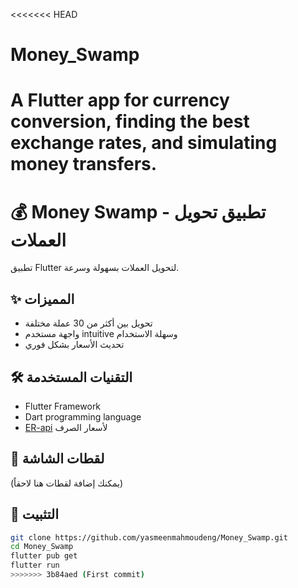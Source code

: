 <<<<<<< HEAD
# Money_Swamp
 A Flutter app for currency conversion, finding the best exchange rates, and simulating money transfers.
=======
# 💰 Money Swamp - تطبيق تحويل العملات

تطبيق Flutter لتحويل العملات بسهولة وسرعة.

## ✨ المميزات
- تحويل بين أكثر من 30 عملة مختلفة
- واجهة مستخدم intuitive وسهلة الاستخدام
- تحديث الأسعار بشكل فوري

## 🛠 التقنيات المستخدمة
- Flutter Framework
- Dart programming language
- [ER-api](https://www.exchangerate-api.com/) لأسعار الصرف

## 📸 لقطات الشاشة
(يمكنك إضافة لقطات هنا لاحقاً)

## 🔧 التثبيت
```bash
git clone https://github.com/yasmeenmahmoudeng/Money_Swamp.git
cd Money_Swamp
flutter pub get
flutter run
>>>>>>> 3b84aed (First commit)
